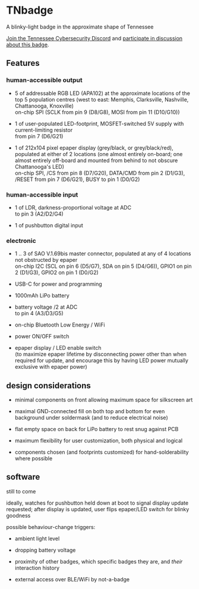 # TNbadge

A blinky-light badge in the approximate shape of Tennessee

[Join the Tennessee Cybersecurity Discord](https://discord.gg/tninfosec) and
[participate in discussion about this badge](https://discord.com/channels/781280955667185686/1010244036612862144).

## Features

### human-accessible output
- 5 of addressable RGB LED (APA102) at the approximate locations of the top 5 population centres
(west to east: Memphis, Clarksville, Nashville, Chattanooga, Knoxville)  
on-chip SPI (SCLK from pin 9 (D8/G8), MOSI from pin 11 (D10/G10))

- 1 of user-populated LED-footprint, MOSFET-switched 5V supply with current-limiting resistor  
from pin 7 (D6/G21)

- 1 of 212x104 pixel epaper display (grey/black, or grey/black/red), populated at either of 2 locations
(one almost entirely on-board; one almost entirely off-board and mounted from behind to not obscure Chattanooga's LED)  
on-chip SPI, /CS from pin 8 (D7/G20), DATA/CMD from pin 2 (D1/G3), /RESET from pin 7 (D6/G21), BUSY to pin 1 (D0/G2)


### human-accessible input
- 1 of LDR, darkness-proportional voltage at ADC  
to pin 3 (A2/D2/G4)

- 1 of pushbutton digital input


### electronic
- 1 .. 3 of SAO V.1.69bis master connector, populated at any of 4 locations not obstructed by epaper  
on-chip I2C (SCL on pin 6 (D5/G7), SDA on pin 5 (D4/G6)), GPIO1 on pin 2 (D1/G3), GPIO2 on pin 1 (D0/G2)

- USB-C for power and programming

- 1000mAh LiPo battery

- battery voltage /2 at ADC  
to pin 4 (A3/D3/G5)

- on-chip Bluetooth Low Energy / WiFi

- power ON/OFF switch

- epaper display / LED enable switch  
(to maximize epaper lifetime by disconnecting power other than when required for update,
and encourage this by having LED power mutually exclusive with epaper power)

## design considerations
- minimal components on front allowing maximum space for silkscreen art

- maximal GND-connected fill on both top and bottom for even background under soldermask (and to reduce electrical noise)

- flat empty space on back for LiPo battery to rest snug against PCB

- maximum flexibility for user customization, both physical and logical

- components chosen (and footprints customized) for hand-solderability where possible

## software
still to come

ideally, watches for pushbutton held down at boot to signal display update requested;
after display is updated, user flips epaper/LED switch for blinky goodness

possible behaviour-change triggers:
- ambient light level

- dropping battery voltage

- proximity of other badges, which specific badges they are, and *their* interaction history

- external access over BLE/WiFi by not-a-badge

